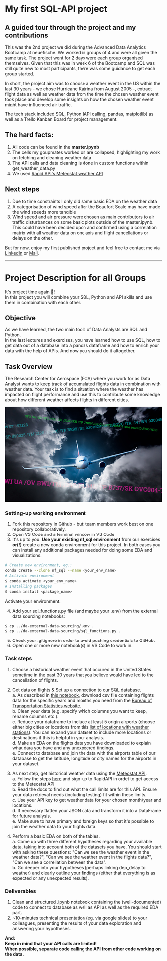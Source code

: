 # My first SQL-API project
## A guided tour through the project and my contributions

This was the 2nd project we did during the Advanced Data Analytics Bootcamp at neuefische. We worked in groups of 4 and were all given the same task. The project went for 2 days were each group organised themselves. Given that this was in week 6 of the Bootcamp and SQL was still quite new to most participants, there was some guidance to get each group started. 

In short, the project aim was to choose a weather event in the US within the last 30 years - we chose Hurricane Katrina from August 2005 -, extract flight data as well as weather data from the time the chosen weather event took place and develop some insights on how the chosen weather event might have influenced air traffic.

The tech stack included SQL, Python (API calling, pandas, matplotlib) as well as a Trello Kanban Board for project management.

## The hard facts:
1. All code can be found in the **master.ipynb**
2. The cells my goupmates worked on are collapsed, highlighting my work on fetching and cleaning weather data
3. The API calls and data cleaning is done in custom functions within get_weather_data.py
4. We used [Rapid API's Meteostat weather API](https://rapidapi.com/meteostat/api/meteostat/)

## Next steps
1. Due to time constraints I only did some basic EDA on the weather data
2. A categorisation of wind speed after the Beaufort Scale may have made the wind speeds more tangible
3. Wind speed and air pressure were chosen as main contributors to air traffic disturbances on some basic plots outside of the master.ipynb.
This could have been decided upon and confirmed using a correlation matrix with all weather data on one axis and flight cancellations or delays on the other.

But for now, enjoy my first published project and feel free to contact me via [LinkedIn](https://www.linkedin.com/in/daniel-schuster-0b2a538b/) or [Mail](mailto:d.schuster@gmail.com).

---

# Project Description for all Groups

It's project time again :tada:!  
In this project you will combine your SQL, Python and API skills and use them in combination with each other.  

## Objective
As we have learned, the two main tools of Data Analysts are SQL and Python.  
In the last lectures and exercises, you have learned how to use SQL, how to get data out of a database into a pandas dataframe and how to enrich your data with the help of APIs.
And now you should do it altogether.


## Task Overview
The Research Center for Aerospace (RCA) where you work for as Data Analyst wants to keep track of accumulated flights data in combination with weather data. Your task is to find a situation where the weather has impacted on flight performance and use this to contribute some knowledge about how different weather affects flights in different cities.

![](images/PIREPs-featured.jpg)  
### Setting-up working environment

1. Fork this repository in Github - but: team members work best on one repository collaboratively. 
2. Open VS Code and a terminal window in VS Code
3. It's up to you: **Use your existing nf_sql environment** from our exercises __or(!)__ create a new conda environment for this project. In both cases you can install any additional packages needed for doing some EDA and visualizations.  

```ZSH 
# Create new environment, eg.:
conda create --clone nf_sql --name <your_env_name>
# Activate environment 
$ conda activate <your_env_name>
# Installing packages 
$ conda install <package_name>
```
Activate your environment.  

4. Add your sql_functions.py file (and maybe your .env) from the external data sourcing notebooks:
```zsh
$ cp ../da-external-data-sourcing/.env .
$ cp ../da-external-data-sourcing/sql_functions.py .
```
5. Check your .gitignore in order to avoid pushing credentials to GitHub.  
6. Open one or more new notebook(s) in VS Code to work in.  

### Task steps
1. Choose a historical weather event that occured in the United States sometime in the past 30 years that you believe would have led to the cancellation of flights.

2. Get data on flights & Set up a connection to our SQL database.  
  a. As described in [this notebook](https://github.com/neuefische/da-sql-api-project/blob/main/get_flights_data.ipynb), download csv file containing flights data for the specific years and months you need from the [Bureau of Transportation Statistics website](https://transtats.bts.gov).    
  b. Clean your data (e.g. specify which columns you want to keep, rename columns etc.).  
  c. Reduce your dataframe to include at least 5 origin airports (choose either big cities or locations from this [list of locations with weather stations](https://bulk.meteostat.net/v2/stations/lite.json.gz)). You can expand your dataset to include more locations or destinations if this is helpful in your analysis.   
  d. Make an EDA on the flights data you have downloaded to explain what data you have and any unexpected findings.   
  e. Connect to database and join the data with the airports table of our database to get the latitude, longitude or city names for the airports in your dataset. 
  
3. As next step, get historical weather data using the [Meteostat API](https://dev.meteostat.net/api/point/daily.html#endpoint).   
  a. Follow the steps [here](https://dev.meteostat.net/api/) and sign-up to RapidAPI in ordet to get access to the Meteostat API  
  b. Read the docs to find out what the call limits are for this API. Ensure your data retrieval needs (including testing) fit within these limits.  
  c. Use your API key to get weather data for your chosen month/year and locations.  
  d. If necessary flatten your JSON data and transform it into a DataFrame for future analysis.  
  e. Make sure to have primary and foreign keys so that it's possible to join the weather data to your flights data.  
  
4. Perform a basic EDA on both of the tables.  
  a. Come up with three different hypotheses regarding your available data, taking into account both of the datasets you have. You should start with asking these questions: "Can we see the weather event in the weather data?", "Can we see the weather event in the flights data?", "Can we see a correllation between the data".  
  b. Go deeper into your hypotheses (perhaps linking dep_delay to weather) and clearly outline your findings (either that everything is as expected or any unexpected results).  

### Deliverables
1. Clean and structured .ipynb notebook containing the (well-documented) code to connect to database as well as API as well as the required EDA part.
2. ~10-minutes technical presentation (eg. via google slides) to your colleagues, presenting the results of your data exploration and answering your hypotheses.


**And:**  
**Keep in mind that your API calls are limited!**  
**When possible, separate code calling the API from other code working on the data.**
